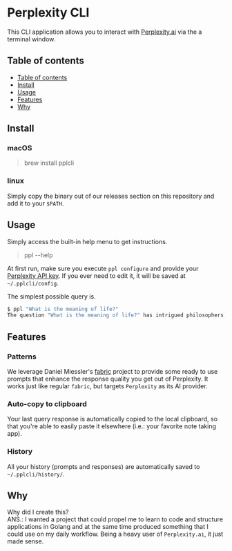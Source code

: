 # Perplexity CLI
This CLI application allows you to interact with [Perplexity.ai](https://www.perplexity.ai/) via 
the a terminal window.

## Table of contents
<!-- TOC depthfrom:2 depthto:2 -->

- [Table of contents](#table-of-contents)
- [Install](#install)
- [Usage](#usage)
- [Features](#features)
- [Why](#why)

<!-- /TOC -->

## Install

### macOS
> brew install pplcli

### linux
Simply copy the binary out of our releases section on this repository and add it to your `$PATH`.

## Usage
Simply access the built-in help menu to get instructions.
> ppl --help

At first run, make sure you execute `ppl configure` and provide your [Perplexity API key](https://docs.perplexity.ai/docs/getting-started).
If you ever need to edit it, it will be saved at `~/.pplcli/config`.

The simplest possible query is.
```bash
$ ppl "What is the meaning of life?"
The question "What is the meaning of life?" has intrigued philosophers, theologians, scientists, and thinkers throughout history, and it continues to be a central inquiry in the study of philosophy and existentialism.
```
## Features

### Patterns
We leverage Daniel Miessler's [fabric](https://github.com/danielmiessler/fabric) project to provide
some ready to use prompts that enhance the response quality you get out of Perplexity.
It works just like regular `fabric`, but targets `Perplexity` as its AI provider.

### Auto-copy to clipboard
Your last query response is automatically copied to the local clipboard, so that you're able to easily
paste it elsewhere (i.e.: your favorite note taking app).

### History
All your history (prompts and responses) are automatically saved to `~/.pplcli/history/`.

## Why
Why did I create this?  
ANS.: I wanted a project that could propel me to learn to code and structure applications in Golang and at the same time produced something that I could use on my daily workflow.
Being a heavy user of `Perplexity.ai`, it just made sense.
